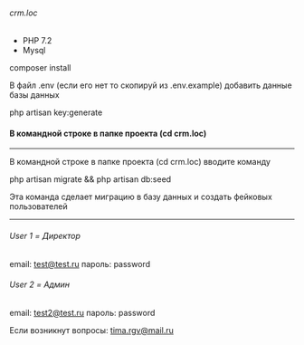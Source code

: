 ###### crm.loc

- PHP 7.2
- Mysql 

composer install

В файл .env (если его нет то скопируй из .env.example)
добавить данные базы данных

php artisan key:generate

 
#### В командной строке в папке проекта (cd crm.loc)
____
В командной строке в папке проекта (cd crm.loc) вводите команду
 
php artisan migrate && php artisan db:seed 

Эта команда сделает миграцию в базу данных и создать фейковых пользователей
____
###### User 1 = Директор
email: test@test.ru пароль: password

###### User 2 = Админ
email: test2@test.ru пароль: password


Если возникнут вопросы: tima.rgv@mail.ru

